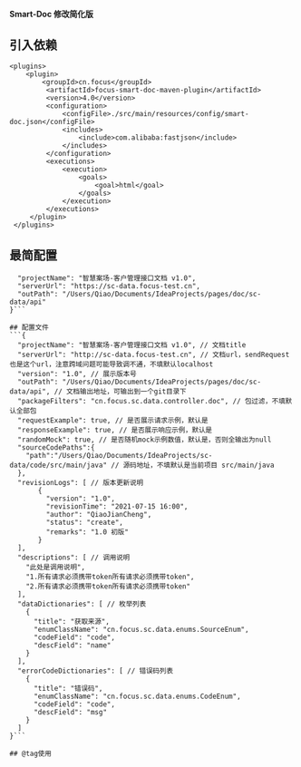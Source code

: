 #### Smart-Doc 修改简化版

## 引入依赖
```
<plugins>
    <plugin>
        <groupId>cn.focus</groupId>
         <artifactId>focus-smart-doc-maven-plugin</artifactId>
         <version>4.0</version>
         <configuration>
             <configFile>./src/main/resources/config/smart-doc.json</configFile>
             <includes>
                 <include>com.alibaba:fastjson</include>
             </includes>
         </configuration>
         <executions>
             <execution>
                 <goals>
                     <goal>html</goal>
                 </goals>
             </execution>
         </executions>
     </plugin>
 </plugins>
```

## 最简配置
```{
  "projectName": "智慧案场-客户管理接口文档 v1.0",
  "serverUrl": "https://sc-data.focus-test.cn",
  "outPath": "/Users/Qiao/Documents/IdeaProjects/pages/doc/sc-data/api"
}```

## 配置文件
```{
  "projectName": "智慧案场-客户管理接口文档 v1.0", // 文档title
  "serverUrl": "http://sc-data.focus-test.cn", // 文档url，sendRequest也是这个url，注意跨域问题可能导致调不通，不填默认localhost
  "version": "1.0", // 展示版本号
  "outPath": "/Users/Qiao/Documents/IdeaProjects/pages/doc/sc-data/api", // 文档输出地址，可输出到一个git目录下
  "packageFilters": "cn.focus.sc.data.controller.doc", // 包过滤，不填默认全部包
  "requestExample": true, // 是否展示请求示例，默认是
  "responseExample": true, // 是否展示响应示例，默认是
  "randomMock": true, // 是否随机mock示例数值，默认是，否则全输出为null
  "sourceCodePaths":{
    "path":"/Users/Qiao/Documents/IdeaProjects/sc-data/code/src/main/java" // 源码地址，不填默认是当前项目 src/main/java
  },
  "revisionLogs": [ // 版本更新说明
       {
         "version": "1.0",
         "revisionTime": "2021-07-15 16:00",
         "author": "QiaoJianCheng",
         "status": "create",
         "remarks": "1.0 初版"
       }
  ],
  "descriptions": [ // 调用说明
    "此处是调用说明",
    "1.所有请求必须携带token所有请求必须携带token",
    "2.所有请求必须携带token所有请求必须携带token"
  ],
  "dataDictionaries": [ // 枚举列表
    {
      "title": "获取来源",
      "enumClassName": "cn.focus.sc.data.enums.SourceEnum",
      "codeField": "code",
      "descField": "name"
    }
  ],
  "errorCodeDictionaries": [ // 错误码列表
    {
      "title": "错误码",
      "enumClassName": "cn.focus.sc.data.enums.CodeEnum",
      "codeField": "code",
      "descField": "msg"
    }
  ]
}```

## @tag使用

 
 
 
 
 
 
 
 
 
 
 
 
 
 
 
 
 
 
 
 
 
 
 